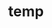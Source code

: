 ---
layout: page
title: temp
name: Ruonan Pei
role: PhD Student
img: assets/img/group-members/ruonan
importance: 7
#website: "/catalina/"
#scholar: "https://scholar.google.co.uk/citations?user=lkdrwm0AAAAJ&hl=en"
github: "https://github.com/RaquellePei"
#twitter: "https://twitter.com/CataVallejosM"
#blog: "https://www.blog.com"
linkedin: "https://uk.linkedin.com/in/ruonanpei1005?original_referer=https%3A%2F%2Fwww.bing.com%2F"
---